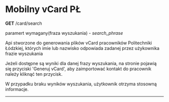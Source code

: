 
# Mobilny vCard PŁ

**GET** /card/search

paramert wymagany(fraza wyszukania) - _search_phrase_

Api stworzone do generowania plików vCard pracowników Politechniki Łódzkiej, których imie lub nazwisko odpowiada zadanej przez użykownika frazie wyszukania

Jeżeli dostępne są wyniki dla danej frazy wyszukania, na stronie pojawią się przyciski 'Generuj vCard', aby zaimportować kontakt do pracownik należy kliknąć ten przycisk.

W przypadku braku wyników wyszukania, użytkownik otrzyma stosowną informacje.

---
